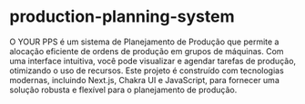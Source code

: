 # production-planning-system
O YOUR PPS é um sistema de Planejamento de Produção que permite a alocação eficiente de ordens de produção em grupos de máquinas. Com uma interface intuitiva, você pode visualizar e agendar tarefas de produção, otimizando o uso de recursos. Este projeto é construído com tecnologias modernas, incluindo Next.js, Chakra UI e JavaScript, para fornecer uma solução robusta e flexível para o planejamento de produção.
